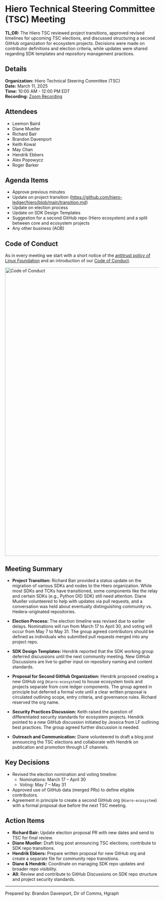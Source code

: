 # Hiero Technical Steering Committee (TSC) Meeting

**TL;DR:** The Hiero TSC reviewed project transitions, approved revised timelines for upcoming TSC elections, and discussed structuring a second GitHub organization for ecosystem projects. Decisions were made on contributor definitions and election criteria, while updates were shared regarding SDK templates and repository management practices.

## Details

**Organization:** Hiero Technical Steering Committee (TSC)  
**Date:** March 11, 2025  
**Time:** 10:00 AM - 12:00 PM EDT  
**Recording:** [Zoom Recording](https://zoom.us/rec/share/KE4e-glF6l0JnSXYNxKhEXQy8gub6pkPmSZJgT1MxoOSY6wv_lkyPsl745wIWEWi.2KA4ls1TkJ6MHhco)

## Attendees

- Leemon Baird
- Diane Mueller
- Richard Bair
- Brandon Davenport
- Keith Kowal
- May Chan
- Hendrik Ebbers
- Alex Popowycz
- Roger Barker

## Agenda Items

- Approve previous minutes 
- Update on project transition (https://github.com/hiero-ledger/hiero/blob/main/transition.md)
- Update on election process
- Update on SDK Design Templates
- Suggestion for a second GitHub repo (Hiero ecosystem) and a split between core and ecosystem projects
- Any other business (AOB)

## Code of Conduct

As in every meeting we start with a short notice of the [antitrust policy of Linux Foundation](https://www.linuxfoundation.org/legal/antitrust-policy)
and an introduction of our [Code of Conduct](https://www.lfdecentralizedtrust.org/code-of-conduct).

<img width="945" alt="Code of Conduct" src="https://github.com/user-attachments/assets/3a187bc9-65ae-461e-bb46-7ce0db8e32cf">

## Meeting Summary

- **Project Transition:** Richard Bair provided a status update on the migration of various SDKs and nodes to the Hiero organization. While most SDKs and TCKs have transitioned, some components like the relay and certain SDKs (e.g., Python DID SDK) still need attention. Diane Mueller volunteered to help with updates via pull requests, and a conversation was held about eventually distinguishing community vs. Hedera-originated repositories.

- **Election Process:** The election timeline was revised due to earlier delays. Nominations will run from March 17 to April 30, and voting will occur from May 7 to May 31. The group agreed contributors should be defined as individuals who submitted pull requests merged into any project repo.

- **SDK Design Templates:** Hendrik reported that the SDK working group deferred discussions until the next community meeting. New GitHub Discussions are live to gather input on repository naming and content standards.

- **Proposal for Second GitHub Organization:** Hendrik proposed creating a new GitHub org (`Hiero-ecosystem`) to house ecosystem tools and projects separate from core ledger components. The group agreed in principle but deferred a formal vote until a clear written proposal is circulated outlining scope, entry criteria, and governance rules. Richard reserved the org name.

- **Security Practices Discussion:** Keith raised the question of differentiated security standards for ecosystem projects. Hendrik pointed to a new GitHub discussion initiated by Jessica from LF outlining best practices. The group agreed further discussion is needed.

- **Outreach and Communication:** Diane volunteered to draft a blog post announcing the TSC elections and collaborate with Hendrik on publication and promotion through LF channels.

## Key Decisions

- Revised the election nomination and voting timeline:
  - Nominations: March 17 – April 30
  - Voting: May 7 – May 31
- Approved use of GitHub data (merged PRs) to define eligible contributors.
- Agreement in principle to create a second GitHub org (`Hiero-ecosystem`) with a formal proposal due before the next TSC meeting.

## Action Items

- **Richard Bair:** Update election proposal PR with new dates and send to TSC for final review.
- **Diane Mueller:** Draft blog post announcing TSC elections; contribute to SDK repo transitions.
- **Hendrik Ebbers:** Prepare written proposal for new GitHub org and create a separate file for community repo transitions.
- **Diane & Hendrik:** Coordinate on managing SDK repo updates and broader repo visibility.
- **All:** Review and contribute to GitHub Discussions on SDK repo structure and project security standards.

---

Prepared by: Brandon Davenport, Dir of Comms, Hgraph
